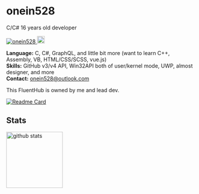 # onein528
C/C# 16 years old developer<br>

<p>
  <a href="https://github.com/onein528/onein528/">
    <img src="https://komarev.com/ghpvc/?username=onein528" alt="onein528" />
  </a>
  <a href="https://github.com/onein528">
    <img height="20" src="https://img.shields.io/github/followers/onein528?label=follow&logo=github&style=flat" />
  </a>
</p>

**Language:** C, C#, GraphQL, and little bit more  (want to learn C++, Assembly, VB, HTML/CSS/SCSS, vue.js)<br>
**Skills:** GitHub v3/v4 API, Win32API both of user/kernel mode, UWP, almost designer, and more<br>
**Contact:** onein528@outlook.com

This FluentHub is owned by me and lead dev.

[![Readme Card](https://github-readme-stats.vercel.app/api/pin/?username=FluentHub&repo=FluentHub)](https://github.com/FluentHub/FluentHub)

<!--
## Metrics

![Metrics](https://metrics.lecoq.io/onein528?template=classic&languages=1&isocalendar=1&followup=1&activity=1&code=1&base.indepth=false&base.hireable=false&isocalendar.duration=half-year&languages.limit=8&languages.threshold=0%25&languages.other=false&languages.colors=github&languages.sections=most-used&languages.indepth=false&languages.analysis.timeout=15&languages.categories=markup%2C%20programming&languages.recent.categories=markup%2C%20programming&languages.recent.load=300&languages.recent.days=14&followup.sections=repositories&followup.indepth=false&code.lines=12&code.load=400&code.days=3&code.visibility=public&activity.limit=5&activity.load=300&activity.days=14&activity.visibility=all&activity.timestamps=false&activity.filter=all&config.timezone=Asia%2FTokyo)
-->

## Stats

<p align="left"> 
  <img alt="github stats" height="150px" src="https://github-readme-stats.vercel.app/api?username=onein528&count_private=true&show_icons=true&show_icons=true" />
</p>
